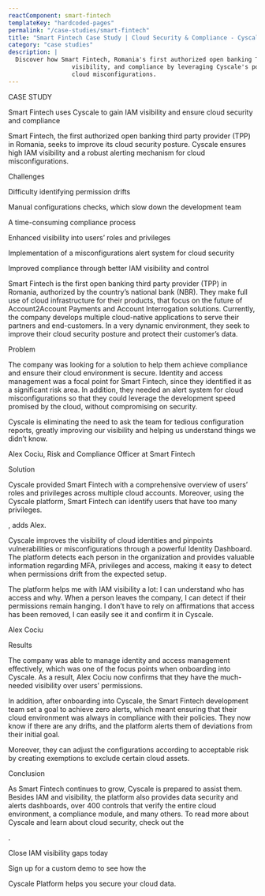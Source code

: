 ```yaml
---
reactComponent: smart-fintech
templateKey: "hardcoded-pages"
permalink: "/case-studies/smart-fintech"
title: "Smart Fintech Case Study | Cloud Security & Compliance - Cyscale"
category: "case studies"
description: |
  Discover how Smart Fintech, Romania's first authorized open banking TPP, improved cloud security, IAM
                  visibility, and compliance by leveraging Cyscale's powerful platform for monitoring and alerting on
                  cloud misconfigurations.
---
```


CASE STUDY

Smart Fintech uses Cyscale to gain IAM visibility and ensure cloud security and
                                compliance

Smart Fintech, the first authorized open banking third party provider (TPP) in Romania,
                                seeks to improve its cloud security posture. Cyscale ensures high IAM visibility and a
                                robust alerting mechanism for cloud misconfigurations.

Challenges

Difficulty identifying permission drifts

Manual configurations checks, which slow down the development team

A time-consuming compliance process

Enhanced visibility into users’ roles and privileges

Implementation of a misconfigurations alert system for cloud security

Improved compliance through better IAM visibility and control

Smart Fintech is the first open banking third party provider (TPP) in Romania, authorized by
                            the country’s national bank (NBR). They make full use of cloud infrastructure for their
                            products, that focus on the future of Account2Account Payments and Account Interrogation
                            solutions. Currently, the company develops multiple cloud-native applications to serve their
                            partners and end-customers. In a very dynamic environment, they seek to improve their cloud
                            security posture and protect their customer’s data.

Problem

The company was looking for a solution to help them achieve compliance and ensure their cloud
                        environment is secure. Identity and access management was a focal point for Smart Fintech, since
                        they identified it as a significant risk area. In addition, they needed an alert system for
                        cloud misconfigurations so that they could leverage the development speed promised by the cloud,
                        without compromising on security.

Cyscale is eliminating the need to ask the team for tedious configuration reports,
                                greatly improving our visibility and helping us understand things we didn’t know.

Alex Cociu, Risk and Compliance Officer at Smart Fintech

Solution

Cyscale provided Smart Fintech with a comprehensive overview of users’ roles and
                                privileges across multiple cloud accounts. Moreover, using the Cyscale platform, Smart
                                Fintech can identify users that have too many privileges.

, adds Alex.

Cyscale improves the visibility of cloud identities and pinpoints vulnerabilities or
                                misconfigurations through a powerful Identity Dashboard. The platform detects each
                                person in the organization and provides valuable information regarding MFA, privileges
                                and access, making it easy to detect when permissions drift from the expected setup.

The platform helps me with IAM visibility a lot: I can understand who has access and
                                    why. When a person leaves the company, I can detect if their permissions remain
                                    hanging. I don’t have to rely on affirmations that access has been removed, I can
                                    easily see it and confirm it in Cyscale.

Alex Cociu

Results

The company was able to manage identity and access management effectively, which was one of the
                        focus points when onboarding into Cyscale. As a result, Alex Cociu now confirms that they have
                        the much-needed visibility over users’ permissions.

In addition, after onboarding into Cyscale, the Smart Fintech development team set a goal to
                        achieve zero alerts, which meant ensuring that their cloud environment was always in compliance
                        with their policies. They now know if there are any drifts, and the platform alerts them of
                        deviations from their initial goal.

Moreover, they can adjust the configurations according to acceptable risk by creating exemptions
                        to exclude certain cloud assets.

Conclusion

As Smart Fintech continues to grow, Cyscale is prepared to assist them. Besides IAM and
                        visibility, the platform also provides data security and alerts dashboards, over 400 controls
                        that verify the entire cloud environment, a compliance module, and many others. To read more
                        about Cyscale and learn about cloud security, check out the

.

Close IAM visibility gaps today

Sign up for a custom demo to see how the

Cyscale Platform helps you secure your cloud data.


